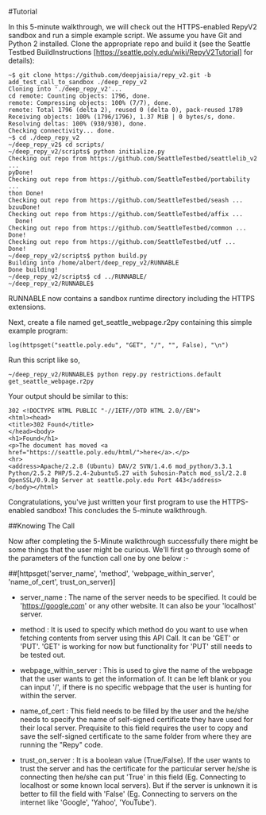 #Tutorial

In this 5-minute walkthrough, we will check out the HTTPS-enabled RepyV2 sandbox and run a simple example script. We assume you have Git and Python 2 installed. Clone the appropriate repo and build it (see the Seattle Testbed BuildInstructions [https://seattle.poly.edu/wiki/RepyV2Tutorial] for details):

```
~$ git clone https://github.com/deepjaisia/repy_v2.git -b add_test_call_to_sandbox ./deep_repy_v2  
Cloning into './deep_repy_v2'...  
cd remote: Counting objects: 1796, done.  
remote: Compressing objects: 100% (7/7), done.  
remote: Total 1796 (delta 2), reused 0 (delta 0), pack-reused 1789  
Receiving objects: 100% (1796/1796), 1.37 MiB | 0 bytes/s, done.  
Resolving deltas: 100% (930/930), done.  
Checking connectivity... done.  
~$ cd ./deep_repy_v2  
~/deep_repy_v2$ cd scripts/  
~/deep_repy_v2/scripts$ python initialize.py   
Checking out repo from https://github.com/SeattleTestbed/seattlelib_v2 ...  
pyDone!  
Checking out repo from https://github.com/SeattleTestbed/portability ...  
thon Done!  
Checking out repo from https://github.com/SeattleTestbed/seash ...  
bzuuDone!  
Checking out repo from https://github.com/SeattleTestbed/affix ...  
  Done!  
Checking out repo from https://github.com/SeattleTestbed/common ...  
Done!  
Checking out repo from https://github.com/SeattleTestbed/utf ...  
Done!  
~/deep_repy_v2/scripts$ python build.py   
Building into /home/albert/deep_repy_v2/RUNNABLE  
Done building!  
~/deep_repy_v2/scripts$ cd ../RUNNABLE/  
~/deep_repy_v2/RUNNABLE$
```  

RUNNABLE now contains a sandbox runtime directory including the HTTPS extensions.

Next, create a file named get_seattle_webpage.r2py containing this simple example program:

```log(httpsget("seattle.poly.edu", "GET", "/", "", False), "\n")```

Run this script like so,

```~/deep_repy_v2/RUNNABLE$ python repy.py restrictions.default get_seattle_webpage.r2py```

Your output should be similar to this:

```
302 <!DOCTYPE HTML PUBLIC "-//IETF//DTD HTML 2.0//EN">  
<html><head>  
<title>302 Found</title>  
</head><body>  
<h1>Found</h1>  
<p>The document has moved <a href="https://seattle.poly.edu/html/">here</a>.</p>  
<hr>  
<address>Apache/2.2.8 (Ubuntu) DAV/2 SVN/1.4.6 mod_python/3.3.1 Python/2.5.2 PHP/5.2.4-2ubuntu5.27 with Suhosin-Patch mod_ssl/2.2.8 OpenSSL/0.9.8g Server at seattle.poly.edu Port 443</address>  
</body></html>
```

Congratulations, you've just written your first program to use the HTTPS-enabled sandbox! This concludes the 5-minute walkthrough.


##Knowing The Call

   Now after completing the 5-Minute walkthrough successfully there might be some things that the user might be curious. We'll first go    through some of the parameters of the function call one by one below :-
    
   ##[httpsget('server_name', 'method', 'webpage_within_server', 'name_of_cert', trust_on_server)]      

   * server_name : The name of the server needs to be specified. It could be 'https://google.com' or any other website. It can also        be your 'localhost' server.

   * method : It is used to specify which method do you want to use when fetching contents from server using this API Call. It can be      'GET' or 'PUT'. 'GET' is working for now but functionality for 'PUT' still needs to be tested out.

   * webpage_within_server : This is used to give the name of the webpage that the user wants to get the information of. It can be left    blank or you can input '/', if there is no specific webpage that the user is hunting for within the server.
  
   * name_of_cert : This field needs to be filled by the user and the he/she needs to specify the name of self-signed certificate they      have used for their local server. Prequisite to this field requires the user to copy and save the self-signed certificate to the        same folder from where they are running the "Repy" code.

   * trust_on_server : It is a boolean value (True/False). If the user wants to trust the server and has the certificate for   the         particular server he/she is connecting then he/she can put 'True' in this field (Eg. Connecting to localhost or some     known local     servers). But if the server is unknown it is better to fill the field with 'False' (Eg. Connecting to servers   on the internet like     'Google', 'Yahoo', 'YouTube').

